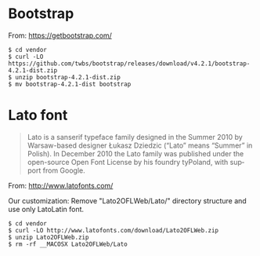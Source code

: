 # Bootstrap

From: https://getbootstrap.com/

```console
$ cd vendor
$ curl -LO https://github.com/twbs/bootstrap/releases/download/v4.2.1/bootstrap-4.2.1-dist.zip
$ unzip bootstrap-4.2.1-dist.zip
$ mv bootstrap-4.2.1-dist bootstrap
```

# Lato font

> Lato is a sanserif type­face fam­ily designed in the Sum­mer 2010 by
> Warsaw-​​based designer Łukasz Dziedzic (“Lato” means “Sum­mer” in Pol­ish).
> In Decem­ber 2010 the Lato fam­ily was pub­lished under the open-​​source Open
> Font License by his foundry tyPoland, with sup­port from Google.

From: http://www.latofonts.com/

Our customization: Remove "Lato2OFLWeb/Lato/" directory structure and use only LatoLatin font.

```console
$ cd vendor
$ curl -LO http://www.latofonts.com/download/Lato2OFLWeb.zip
$ unzip Lato2OFLWeb.zip
$ rm -rf __MACOSX Lato2OFLWeb/Lato
```
